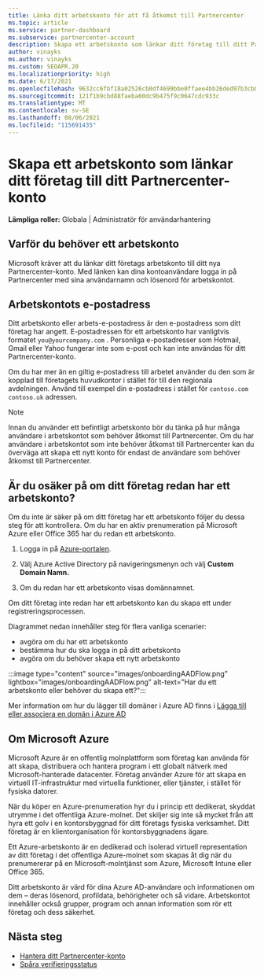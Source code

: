 ```yaml
---
title: Länka ditt arbetskonto för att få åtkomst till Partnercenter
ms.topic: article
ms.service: partner-dashboard
ms.subservice: partnercenter-account
description: Skapa ett arbetskonto som länkar ditt företag till ditt Partnercenter-konto. Detta gör att anställda på ditt företag kan komma åt Partnercenter.
author: vinayks
ms.author: vinayks
ms.custom: SEOAPR.20
ms.localizationpriority: high
ms.date: 6/17/2021
ms.openlocfilehash: 9632cc6fbf18a02526cb0df4699bbe0ffaee4bb26ded97b3cb8b186ed8cf556b
ms.sourcegitcommit: 121f1b9cbd88faeba60dc9b475f9c0647cdc933c
ms.translationtype: MT
ms.contentlocale: sv-SE
ms.lasthandoff: 08/06/2021
ms.locfileid: "115691435"
---
```

# <a name="create-a-work-account-that-links-your-company-to-your-partner-center-account"></a>Skapa ett arbetskonto som länkar ditt företag till ditt Partnercenter-konto

**Lämpliga roller:** Globala | Administratör för användarhantering

## <a name="why-you-need-a-work-account"></a>Varför du behöver ett arbetskonto

Microsoft kräver att du länkar ditt företags arbetskonto till ditt nya Partnercenter-konto. Med länken kan dina kontoanvändare logga in på Partnercenter med sina användarnamn och lösenord för arbetskontot.

## <a name="the-work-account-email-address"></a>Arbetskontots e-postadress

Ditt arbetskonto eller arbets-e-postadress är den e-postadress som ditt företag har angett. E-postadressen för ett arbetskonto har vanligtvis formatet `you@yourcompany.com` . Personliga e-postadresser som Hotmail, Gmail eller Yahoo fungerar inte som e-post och kan inte användas för ditt Partnercenter-konto.

Om du har mer än en giltig e-postadress till arbetet använder du den som är kopplad till företagets huvudkontor i stället för till den regionala avdelningen. Använd till exempel din e-postadress i stället för `contoso.com` `contoso.uk` adressen.

> [!NOTE]  
> Innan du använder ett befintligt arbetskonto bör du tänka på hur många användare i arbetskontot som behöver åtkomst till Partnercenter. Om du har användare i arbetskontot som inte behöver åtkomst till Partnercenter kan du överväga att skapa ett nytt konto för endast de användare som behöver åtkomst till Partnercenter.

## <a name="not-sure-if-your-company-already-has-a-work-account"></a>Är du osäker på om ditt företag redan har ett arbetskonto?

Om du inte är säker på om ditt företag har ett arbetskonto följer du dessa steg för att kontrollera. Om du har en aktiv prenumeration på Microsoft Azure eller Office 365 har du redan ett arbetskonto.

1. Logga in på [Azure-portalen](https://portal.azure.com).

2. Välj Azure Active Directory på navigeringsmenyn och välj **Custom Domain Namn.**

3. Om du redan har ett arbetskonto visas domännamnet.

Om ditt företag inte redan har ett arbetskonto kan du skapa ett under registreringsprocessen.

Diagrammet nedan innehåller steg för flera vanliga scenarier:

- avgöra om du har ett arbetskonto
- bestämma hur du ska logga in på ditt arbetskonto
- avgöra om du behöver skapa ett nytt arbetskonto

:::image type="content" source="images/onboardingAADFlow.png" lightbox="images/onboardingAADFlow.png" alt-text="Har du ett arbetskonto eller behöver du skapa ett?":::

Mer information om hur du lägger till domäner i Azure AD finns i [Lägga till eller associera en domän i Azure AD](/azure/active-directory/active-directory-add-domain)

## <a name="about-microsoft-azure"></a>Om Microsoft Azure

Microsoft Azure är en offentlig molnplattform som företag kan använda för att skapa, distribuera och hantera program i ett globalt nätverk med Microsoft-hanterade datacenter. Företag använder Azure för att skapa en virtuell IT-infrastruktur med virtuella funktioner, eller tjänster, i stället för fysiska datorer.

När du köper en Azure-prenumeration hyr du i princip ett dedikerat, skyddat utrymme i det offentliga Azure-molnet. Det skiljer sig inte så mycket från att hyra ett golv i en kontorsbyggnad för ditt företags fysiska verksamhet. Ditt företag är en klientorganisation för kontorsbyggnadens ägare.

Ett Azure-arbetskonto är en dedikerad och isolerad virtuell representation av ditt företag i det offentliga Azure-molnet som skapas åt dig när du prenumererar på en Microsoft-molntjänst som Azure, Microsoft Intune eller Office 365.

Ditt arbetskonto är värd för dina Azure AD-användare och informationen om dem – deras lösenord, profildata, behörigheter och så vidare. Arbetskontot innehåller också grupper, program och annan information som rör ett företag och dess säkerhet.

## <a name="next-steps"></a>Nästa steg

- [Hantera ditt Partnercenter-konto](partner-center-account-setup.md)
- [Spåra verifieringsstatus](verification-responses.md)
